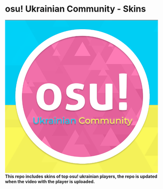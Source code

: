 # osu! Ukrainian Community - Skins
![A cute kitten](https://raw.githubusercontent.com/Lewui/ukrainian-community-osu-skins/master/assets/logo.png)
**This repo includes skins of top osu! ukrainian players, the repo is updated when the video with the player is uploaded.**
